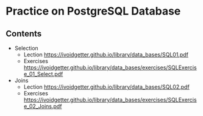Practice on PostgreSQL Database
===============================

Contents
--------
* Selection
  * Lection https://ivoidgetter.github.io/library/data_bases/SQL01.pdf
  * Exercises https://ivoidgetter.github.io/library/data_bases/exercises/SQLExercise_01_Select.pdf
* Joins
  * Lection https://ivoidgetter.github.io/library/data_bases/SQL02.pdf
  * Exercises https://ivoidgetter.github.io/library/data_bases/exercises/SQLExercise_02_Joins.pdf